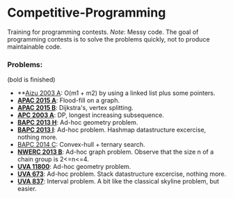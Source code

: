 Competitive-Programming
=======================

Training for programming contests.
*Note*: Messy code. The goal of programming contests is to solve the problems quickly, not to produce maintainable code.

### Problems:

(bold is finished)

 - **[Aizu 2003 A](http://web-ext.u-aizu.ac.jp/conference/ACM/problems/all.pdf): O(m1 + m2) by using a linked list plus some pointers.
 - **[APAC 2015 A](https://code.google.com/codejam/contest/5214486/dashboard)**: Flood-fill on a graph.
 - **[APAC 2015 B](https://code.google.com/codejam/contest/5214486/dashboard#s=p1)**: Dijkstra's, vertex splitting.
 - **[APC 2003 A](http://guan.cse.nsysu.edu.tw/acm03/problems.pdf)**: DP, longest increasing subsequence.
 - **[BAPC 2013 H](http://2013.bapc.eu/)**: Ad-hoc geometry problem.
 - **[BAPC 2013 I](http://2013.bapc.eu/)**: Ad-hoc problem. Hashmap datastructure excercise, nothing more.
 - [BAPC 2014 C](http://2014.bapc.eu/): Convex-hull + ternary search.
 - **[NWERC 2013 B](http://2013.nwerc.eu/)**: Ad-hoc graph problem. Observe that the size n of a chain group is 2<=n<=4.
 - **[UVA 11800](http://uva.onlinejudge.org/index.php?option=com_onlinejudge&Itemid=8&page=show_problem&problem=2900)**: Ad-hoc geometry problem.
 - **[UVA 673](http://uva.onlinejudge.org/index.php?option=com_onlinejudge&Itemid=8&page=show_problem&problem=614)**: Ad-hoc problem. Stack datastructure excercise, nothing more.
 - **[UVA 837](http://uva.onlinejudge.org/index.php?option=com_onlinejudge&Itemid=8&page=show_problem&problem=778)**: Interval problem. A bit like the classical skyline problem, but easier.